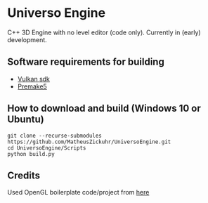 # Universo Engine

C++ 3D Engine with no level editor (code only). Currently in (early) development.

## Software requirements for building

- [Vulkan sdk](https://www.lunarg.com/vulkan-sdk/)
- [Premake5](https://premake.github.io/)

## How to download and build (Windows 10 or Ubuntu)

```
git clone --recurse-submodules https://github.com/MatheusZickuhr/UniversoEngine.git
cd UniversoEngine/Scripts
python build.py
```

## Credits

Used OpenGL boilerplate code/project from [here](https://github.com/HectorPeeters/opengl_premake_boilerplate)